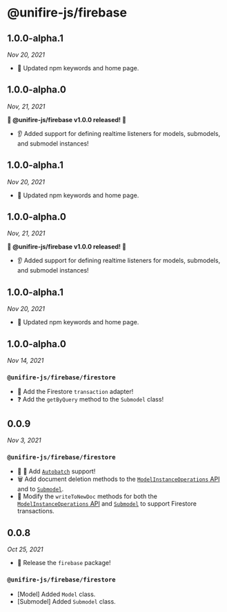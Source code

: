 # @unifire-js/firebase

## 1.0.0-alpha.1

<i>Nov 20, 2021</i>

* 🔧 Updated npm keywords and home page.

## 1.0.0-alpha.0

<i>Nov, 21, 2021</i>

**🎉 @unifire-js/firebase v1.0.0 released! 🎉**

* 👂 Added support for defining realtime listeners for models, submodels, and submodel instances!

## 1.0.0-alpha.1

<i>Nov 20, 2021</i>

* 🔧 Updated npm keywords and home page.

## 1.0.0-alpha.0

<i>Nov, 21, 2021</i>

**🎉 @unifire-js/firebase v1.0.0 released! 🎉**

* 👂 Added support for defining realtime listeners for models, submodels, and submodel instances!

## 1.0.0-alpha.1

<i>Nov 20, 2021</i>

* 🔧 Updated npm keywords and home page.

## 1.0.0-alpha.0

<i>Nov 14, 2021</i>

### `@unifire-js/firebase/firestore`

* 🤝 Add the Firestore `transaction` adapter!
* ❓ Add the `getByQuery` method to the `Submodel` class!

## 0.0.9

<i>Nov 3, 2021</i>

### `@unifire-js/firebase/firestore`

* 🤖 🎁 Add [`Autobatch`](/packages/firebase/docs/api/autobatcher.md) support!
* 🗑 Add document deletion methods to the [`ModelInstanceOperations` API](/packages/firebase/docs/api/model-instance-operations.md) and to [`Submodel`](/packages/firebase/docs/api/submodel.md).
* 🤝 Modify the `writeToNewDoc` methods for both the [`ModelInstanceOperations` API](/packages/firebase/docs/api/model-instance-operations.md) and [`Submodel`](/packages/firebase/docs/api/submodel.md) to support Firestore transactions.

## 0.0.8

<i>Oct 25, 2021</i>

* 🚀 Release the `firebase` package!

### `@unifire-js/firebase/firestore`

* \[Model\] Added `Model` class.
* \[Submodel\] Added `Submodel` class.
